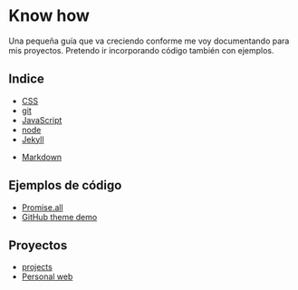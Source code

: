 # Know how

Una pequeña guía que va creciendo conforme me voy documentando para mis proyectos.
Pretendo ir incorporando código también con ejemplos.

## Indice

- [CSS](./docs/css/)
- [git](./docs/git/)
- [JavaScript](./docs/javascript/)
- [node](./docs/node/)
- [Jekyll](./docs/jekyll)
+ [Markdown](./docs/markdown/)


## Ejemplos de código

 - [Promise.all](./code/promise_all.html)
 - [GitHub theme demo](./index-original.md)

## Proyectos

 + [projects](./docs/projects/)
 + [Personal web](./docs/projects/joseantoniogonzalezjerez.md)
